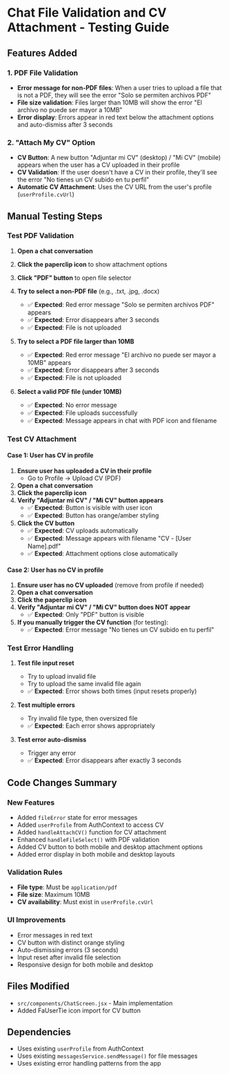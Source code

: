 # Chat File Validation and CV Attachment - Testing Guide

## Features Added

### 1. PDF File Validation
- **Error message for non-PDF files**: When a user tries to upload a file that is not a PDF, they will see the error "Solo se permiten archivos PDF"
- **File size validation**: Files larger than 10MB will show the error "El archivo no puede ser mayor a 10MB"
- **Error display**: Errors appear in red text below the attachment options and auto-dismiss after 3 seconds

### 2. "Attach My CV" Option
- **CV Button**: A new button "Adjuntar mi CV" (desktop) / "Mi CV" (mobile) appears when the user has a CV uploaded in their profile
- **CV Validation**: If the user doesn't have a CV in their profile, they'll see the error "No tienes un CV subido en tu perfil"
- **Automatic CV Attachment**: Uses the CV URL from the user's profile (`userProfile.cvUrl`)

## Manual Testing Steps

### Test PDF Validation

1. **Open a chat conversation**
2. **Click the paperclip icon** to show attachment options
3. **Click "PDF" button** to open file selector
4. **Try to select a non-PDF file** (e.g., .txt, .jpg, .docx)
   - ✅ **Expected**: Red error message "Solo se permiten archivos PDF" appears
   - ✅ **Expected**: Error disappears after 3 seconds
   - ✅ **Expected**: File is not uploaded

5. **Try to select a PDF file larger than 10MB**
   - ✅ **Expected**: Red error message "El archivo no puede ser mayor a 10MB" appears
   - ✅ **Expected**: Error disappears after 3 seconds
   - ✅ **Expected**: File is not uploaded

6. **Select a valid PDF file (under 10MB)**
   - ✅ **Expected**: No error message
   - ✅ **Expected**: File uploads successfully
   - ✅ **Expected**: Message appears in chat with PDF icon and filename

### Test CV Attachment

#### Case 1: User has CV in profile
1. **Ensure user has uploaded a CV in their profile**
   - Go to Profile → Upload CV (PDF)
2. **Open a chat conversation**
3. **Click the paperclip icon**
4. **Verify "Adjuntar mi CV" / "Mi CV" button appears**
   - ✅ **Expected**: Button is visible with user icon
   - ✅ **Expected**: Button has orange/amber styling
5. **Click the CV button**
   - ✅ **Expected**: CV uploads automatically
   - ✅ **Expected**: Message appears with filename "CV - [User Name].pdf"
   - ✅ **Expected**: Attachment options close automatically

#### Case 2: User has no CV in profile
1. **Ensure user has no CV uploaded** (remove from profile if needed)
2. **Open a chat conversation**
3. **Click the paperclip icon**
4. **Verify "Adjuntar mi CV" / "Mi CV" button does NOT appear**
   - ✅ **Expected**: Only "PDF" button is visible
5. **If you manually trigger the CV function** (for testing):
   - ✅ **Expected**: Error message "No tienes un CV subido en tu perfil"

### Test Error Handling

1. **Test file input reset**
   - Try to upload invalid file
   - Try to upload the same invalid file again
   - ✅ **Expected**: Error shows both times (input resets properly)

2. **Test multiple errors**
   - Try invalid file type, then oversized file
   - ✅ **Expected**: Each error shows appropriately

3. **Test error auto-dismiss**
   - Trigger any error
   - ✅ **Expected**: Error disappears after exactly 3 seconds

## Code Changes Summary

### New Features
- Added `fileError` state for error messages
- Added `userProfile` from AuthContext to access CV
- Added `handleAttachCV()` function for CV attachment
- Enhanced `handleFileSelect()` with PDF validation
- Added CV button to both mobile and desktop attachment options
- Added error display in both mobile and desktop layouts

### Validation Rules
- **File type**: Must be `application/pdf`
- **File size**: Maximum 10MB
- **CV availability**: Must exist in `userProfile.cvUrl`

### UI Improvements
- Error messages in red text
- CV button with distinct orange styling
- Auto-dismissing errors (3 seconds)
- Input reset after invalid file selection
- Responsive design for both mobile and desktop

## Files Modified
- `src/components/ChatScreen.jsx` - Main implementation
- Added FaUserTie icon import for CV button

## Dependencies
- Uses existing `userProfile` from AuthContext
- Uses existing `messagesService.sendMessage()` for file messages
- Uses existing error handling patterns from the app
